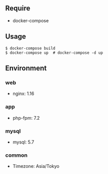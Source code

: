 ## Require

-   docker-compose

## Usage

```
$ docker-compose build
$ docker-compose up  # docker-compose -d up
```

## Environment

### web

-   nginx: 1.16

### app

-   php-fpm: 7.2

### mysql

-   mysql: 5.7

### common

-   Timezone: Asia/Tokyo
